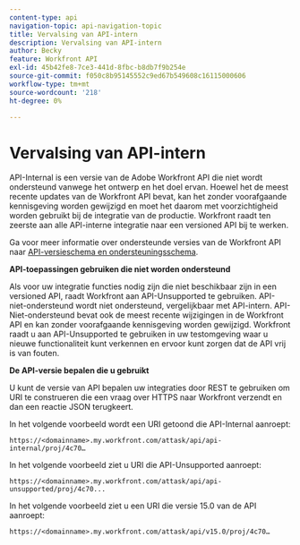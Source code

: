 ```yaml
---
content-type: api
navigation-topic: api-navigation-topic
title: Vervalsing van API-intern
description: Vervalsing van API-intern
author: Becky
feature: Workfront API
exl-id: 45b42fe8-7ce3-441d-8fbc-b8db7f9b254e
source-git-commit: f050c8b95145552c9ed67b549608c16115000606
workflow-type: tm+mt
source-wordcount: '218'
ht-degree: 0%

---
```


# Vervalsing van API-intern

API-Internal is een versie van de Adobe Workfront API die niet wordt ondersteund vanwege het ontwerp en het doel ervan. Hoewel het de meest recente updates van de Workfront API bevat, kan het zonder voorafgaande kennisgeving worden gewijzigd en moet het daarom met voorzichtigheid worden gebruikt bij de integratie van de productie. Workfront raadt ten zeerste aan alle API-interne integratie naar een versioned API bij te werken.

Ga voor meer informatie over ondersteunde versies van de Workfront API naar [API-versieschema en ondersteuningsschema](../../wf-api/api/api-version-support-schedule.md).

**API-toepassingen gebruiken die niet worden ondersteund**

Als voor uw integratie functies nodig zijn die niet beschikbaar zijn in een versioned API, raadt Workfront aan API-Unsupported te gebruiken. API-niet-ondersteund wordt niet ondersteund, vergelijkbaar met API-intern. API-Niet-ondersteund bevat ook de meest recente wijzigingen in de Workfront API en kan zonder voorafgaande kennisgeving worden gewijzigd. Workfront raadt u aan API-Unsupported te gebruiken in uw testomgeving waar u nieuwe functionaliteit kunt verkennen en ervoor kunt zorgen dat de API vrij is van fouten.

**De API-versie bepalen die u gebruikt**

U kunt de versie van API bepalen uw integraties door REST te gebruiken om URI te construeren die een vraag over HTTPS naar Workfront verzendt en dan een reactie JSON terugkeert.

In het volgende voorbeeld wordt een URI getoond die API-Internal aanroept:

```
https://<domainname>.my.workfront.com/attask/api/api-internal/proj/4c70…
```

In het volgende voorbeeld ziet u URI die API-Unsupported aanroept:

```
https://<domainname>.my.workfront.com/attask/api/api-unsupported/proj/4c70...
```

In het volgende voorbeeld ziet u een URI die versie 15.0 van de API aanroept:

```
https://<domainname>.my.workfront.com/attask/api/v15.0/proj/4c70…
```
